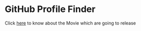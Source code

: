 # GitHub Profile Finder

Click [here](https://iamshubhamhere.github.io/movie-hub/) to know about the Movie
which are going to release


